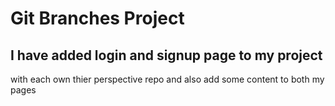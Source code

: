 # Git Branches Project
## I have added login and signup page to my project
with each own thier perspective repo
and also add some content to both my pages 
